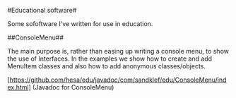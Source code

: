 #Educational software#

Some sofoftware I've written for use in education.

##ConsoleMenu##

The main purpose is, rather than easing up writing a console menu, to
show the use of Interfaces. In the examples we show how to create and
add MenuItem classes and also how to add anonymous classes/objects.

  [https://github.com/hesa/edu/javadoc/com/sandklef/edu/ConsoleMenu/index.html] (Javadoc for ConsoleMenu)


